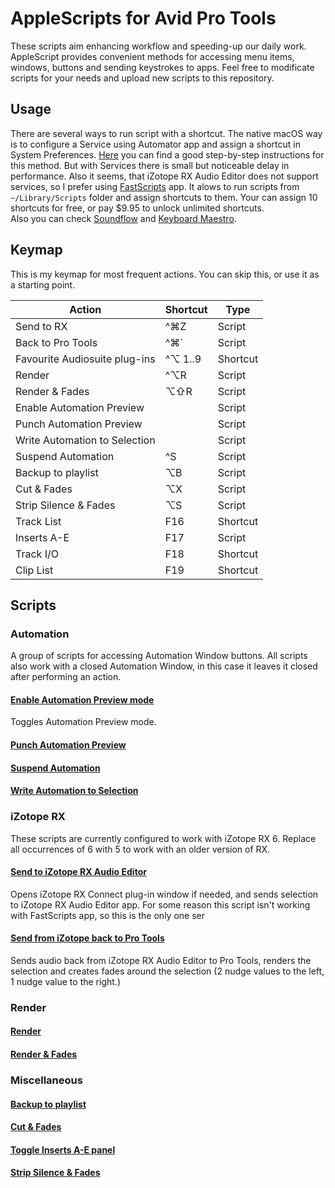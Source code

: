 # AppleScripts for Avid Pro Tools
These scripts aim enhancing workflow and speeding-up our daily work. AppleScript provides convenient methods for accessing menu items, windows, buttons and sending keystrokes to apps. Feel free to modificate scripts for your needs and upload new scripts to this repository.

## Usage
There are several ways to run script with a shortcut. The native macOS way is to configure a Service using Automator app and assign a shortcut in System Preferences. [Here](http://davidteren.github.io/Pro-Tools-Edit-Macros/) you can find a good step-by-step instructions for this method. But with Services there is small but noticeable delay in performance. Also it seems, that iZotope RX Audio Editor does not support services,  so I prefer using [FastScripts](https://red-sweater.com/fastscripts/) app. It alows to run scripts from `~/Library/Scripts` folder and assign shortcuts to them. Your can assign 10 shortcuts for free, or pay $9.95 to unlock unlimited shortcuts.  
Also you can check [Soundflow](https://soundflow.org) and [Keyboard Maestro](https://www.keyboardmaestro.com).

## Keymap
This is my keymap for most frequent actions. You can skip this, or use it as a starting point.  

| Action                        | Shortcut | Type     |
|-------------------------------|----------|----------|
| Send to RX                    | ^⌘Z      | Script   |
| Back to Pro Tools             | ^⌘\`     | Script   |
| Favourite Audiosuite plug-ins | ^⌥ 1..9  | Shortcut |
| Render                        | ^⌥R      | Script   |
| Render & Fades                | ⌥⇧R      | Script   |
| Enable Automation Preview     |          | Script   |
| Punch Automation Preview      |          | Script   |
| Write Automation to Selection |          | Script   |
| Suspend Automation            | ^S       | Script   |
| Backup to playlist            | ⌥B       | Script   |
| Cut & Fades                   | ⌥X       | Script   |
| Strip Silence & Fades         | ⌥S       | Script   |
| Track List                    | F16      | Shortcut |
| Inserts A-E                   | F17      | Script   |
| Track I/O                     | F18      | Shortcut |
| Clip List                     | F19      | Shortcut |
## Scripts
### Automation
A group of scripts for accessing Automation Window buttons. All scripts also work with a closed Automation Window, in this case it leaves it closed after performing an action.
#### [Enable Automation Preview mode](AppleScripts/Auto%20Preview.applescript)
Toggles Automation Preview mode.
#### [Punch Automation Preview](AppleScripts/Auto%20Punch%20Preview.applescript)
#### [Suspend Automation](AppleScripts/Auto%20Suspend.applescript)
#### [Write Automation to Selection](AppleScripts/Auto%20Write%20to%20Selection.applescript)
### iZotope RX
These scripts are currently configured to work with iZotope RX 6. Replace all occurrences of 6 with 5 to work with an older version of RX.
#### [Send to iZotope RX Audio Editor](AppleScripts/Send%20to%20RX.applescript)
Opens iZotope RX Connect plug-in window if needed, and sends selection to iZotope RX Audio Editor app. For some reason this script isn't working with FastScripts app, so this is the only one ser
#### [Send from iZotope back to Pro Tools](AppleScripts/Back%20to%20Pro%20Tools.applescript)
Sends audio back from iZotope RX Audio Editor to Pro Tools, renders the selection and creates fades around the selection (2 nudge values to the left, 1 nudge value to the right.)
### Render
#### [Render](AppleScripts/Render.applescript)
#### [Render & Fades](AppleScripts/Render%20&%20Fades.applescript)
### Miscellaneous
#### [Backup to playlist](AppleScripts/Backup%20to%20playlist.applescript)
#### [Cut & Fades](AppleScripts/Cut%20&%20Fades.applescript)
#### [Toggle Inserts A-E panel](AppleScripts/Inserts%20A-E.applescript)
#### [Strip Silence & Fades](AppleScripts/Strip%20Silence.applescript)
